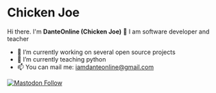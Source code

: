 # Chicken Joe

Hi there. I'm **DanteOnline (Chicken Joe)** 👋
I am software developer and teacher

- 🔭 I’m currently working on several open source projects
- 🌱 I’m currently teaching python
- 📫 You can mail me: iamdanteonline@gmail.com

[![Mastodon Follow](https://img.shields.io/mastodon/follow/111544632775055287?domain=https%3A%2F%2Fmastodon.social&label=Mastodon&style=for-the-badge)](https://mastodon.social/@chickenjoe)

